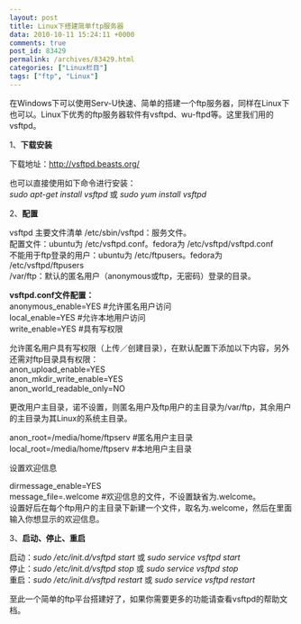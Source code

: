 ```yaml
---
layout: post
title: Linux下搭建简单ftp服务器
data: 2010-10-11 15:24:11 +0000
comments: true
post_id: 83429
permalink: /archives/83429.html
categories: ["Linux栏目"]
tags: ["ftp", "Linux"]
---
```


在Windows下可以使用Serv-U快速、简单的搭建一个ftp服务器，同样在Linux下也可以。Linux下优秀的ftp服务器软件有vsftpd、wu-ftpd等。这里我们用的vsftpd。

1、<strong>下载安装</strong>

下载地址：http://vsftpd.beasts.org/

也可以直接使用如下命令进行安装：  
<em>sudo apt-get install vsftpd</em> 或 <em>sudo yum install vsftpd</em>

2、<strong>配置</strong>

vsftpd 主要文件清单
/etc/sbin/vsftpd：服务文件。  
配置文件：ubuntu为 /etc/vsftpd.conf。fedora为 /etc/vsftpd/vsftpd.conf  
不能用于ftp登录的用户：ubuntu为 /etc/ftpusers。fedora为 /etc/vsftpd/ftpusers  
/var/ftp：默认的匿名用户（anonymous或ftp，无密码）登录的目录。  

<strong>vsftpd.conf文件配置：</strong>  
anonymous_enable=YES #允许匿名用户访问  
local_enable=YES #允许本地用户访问  
write_enable=YES #具有写权限  

允许匿名用户具有写权限（上传／创建目录），在默认配置下添加以下内容，另外还需对ftp目录具有权限：  
anon_upload_enable=YES  
anon_mkdir_write_enable=YES  
anon_world_readable_only=NO  

更改用户主目录，诺不设置，则匿名用户及ftp用户的主目录为/var/ftp，其余用户的主目录为其Linux的系统主目录。

anon_root=/media/home/ftpserv #匿名用户主目录
local_root=/media/home/ftpserv  #本地用户主目录

设置欢迎信息

dirmessage_enable=YES  
message_file=.welcome #欢迎信息的文件，不设置缺省为.welcome。  
设置好后在每个ftp用户的主目录下新建一个文件，取名为.welcome，然后在里面输入你想显示的欢迎信息。

3、<strong>启动、停止、重启</strong>

启动：<em>sudo /etc/init.d/vsftpd start</em> 或 <em>sudo service vsftpd start</em>  
停止：<em>sudo /etc/init.d/vsftpd stop</em> 或 <em>sudo service vsftpd stop</em>  
重启：<em>sudo /etc/init.d/vsftpd restart</em> 或<em> sudo service vsftpd restart </em>  

至此一个简单的ftp平台搭建好了，如果你需要更多的功能请查看vsftpd的帮助文档。
